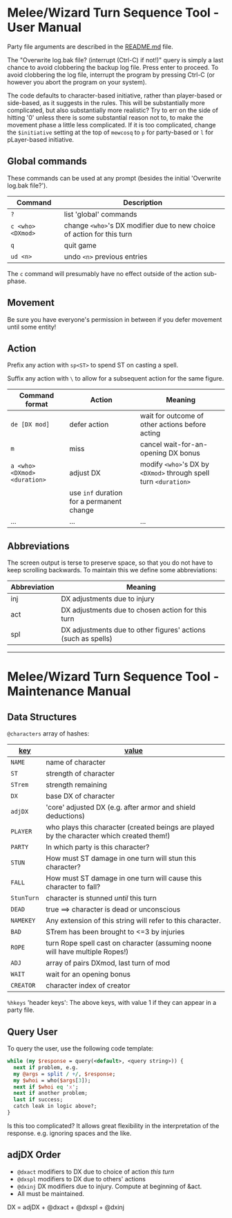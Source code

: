 # Melee/Wizard Turn Sequence Tool - User Manual

Party file arguments are described in the [README.md](../README.md) file.

The "Overwrite log.bak file? (interrupt (Ctrl-C) if not!)" query is simply a
last chance to avoid clobbering the backup log file.  Press enter to
proceed.  To avoid clobbering the log file, interrupt the program by pressing
Ctrl-C (or however you abort the program on your system).

The code defaults to character-based initiative, rather than player-based or
side-based, as it suggests in the rules.  This will be substantially more
complicated, but also substantially more realistic?
Try to err on the side of hitting '0' unless there is some substantial reason not to, to make the movement phase a little less complicated.
If it is too complicated, change the `$initiative` setting at the top of `mewcosq` to `p` for party-based or `l` for pLayer-based initiative.

## Global commands
These commands can be used at any prompt (besides the initial 'Overwrite log.bak file?').

Command|Description
-------|-----------
`?` | list 'global' commands
`c <who> <DXmod>` | change `<who>`'s DX modifier due to new choice of action for this turn
`q` | quit game
`ud <n>` | undo `<n>` previous entries

The `c` command will presumably have no effect outside of the action sub-phase.

## Movement
Be sure you have everyone's permission in between if you defer movement until some entity!

## Action

Prefix any action with `sp<ST>` to spend <ST> ST on casting a spell.

Suffix any action with `\` to allow for a subsequent action for the same figure.

Command format|Action|Meaning
--------------|------|-------
`de [DX mod]` | defer action | wait for outcome of other actions before acting
`m` | miss | cancel wait-for-an-opening DX bonus
`a <who> <DXmod> <duration>` | adjust DX | modify `<who>`'s DX by `<DXmod>` through spell turn `<duration>`
|| use `inf` duration for a permanent change
... | ... | ...


## Abbreviations
The screen output is terse to preserve space, so that you do not have to keep scrolling backwards.  To maintain this we define some abbreviations:

Abbreviation | Meaning
------------ | -------
inj | DX adjustments due to injury
act | DX adjustments due to chosen action for this turn
spl | DX adjustments due to other figures' actions (such as spells)

---
# Melee/Wizard Turn Sequence Tool - Maintenance Manual

## Data Structures

`@characters` array of hashes:

<u>key</u> | <u>value</u>
----------- | -------------
`NAME` | name of character
`ST` | strength of character
`STrem` | strength remaining
`DX` | base DX of character
`adjDX` | 'core' adjusted DX (e.g. after armor and shield deductions)
`PLAYER` | who plays this character (created beings are played by the character which created them!)
`PARTY` | In which party is this character?
`STUN` | How must ST damage in one turn will stun this character?
`FALL` | How must ST damage in one turn will cause this character to fall?
`StunTurn` | character is stunned *until* this turn
`DEAD` | true ==> character is dead or unconscious
`NAMEKEY` | Any extension of this string will refer to this character.
`BAD` | STrem has been brought to <=3 by injuries
`ROPE` | turn Rope spell cast on character (assuming noone will have multiple Ropes!)
`ADJ` | array of pairs DXmod, last turn of mod
`WAIT` | wait for an opening bonus
`CREATOR` | character index of creator

`%hkeys` 'header keys':  The above keys, with value 1 if they can appear in a party file.

## Query User

To query the user, use the following code template:

```perl
while (my $response = query(<default>, <query string>)) {
  next if problem, e.g.
  my @args = split / +/, $response;
  my $whoi = who($args[3]);
  next if $whoi eq 'x';
  next if another problem;
  last if success;
  catch leak in logic above?;
}
```
Is this too complicated?  It allows great flexibility in the interpretation of the response.  e.g. ignoring spaces and the like.

## adjDX Order
* `@dxact` modifiers to DX due to choice of action *this turn*
* `@dxspl` modifiers to DX due to others' actions
* `@dxinj` DX modifiers due to injury.  Compute at beginning of &act.
* All must be maintained.

DX = adjDX + @dxact + @dxspl + @dxinj


<!--
I think it also makes sense to change the &act API to take an array which is true if that char is acting.  So the array index is the char index.
No, I decided to do it the old way.  Note that it is often called with a single character, for pole and second bow attacks. (6sep021) -->


<!-- #### old scheme:
`@dex` is adjDX of each character, computed after Considerations
takes into account reactions to injury
[deprecate I think]

`@dexadj` is dex adjustment declared in 'Special considerations'.

@dex = adjDX + @dexadj - reactions to injury

`%dexes` list of characters of each dex

`$dex` is the current max dex

`$ties` is the list of people with this dex

`@dex_ties` is `$ties` sorted by `@roll`

`$newdex` is new dex after new injuries

#### new scheme: -->
